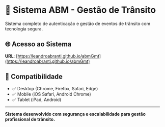 # 🚗 Sistema ABM - Gestão de Trânsito

Sistema completo de autenticação e gestão de eventos de trânsito com tecnologia segura.

## 🌐 **Acesso ao Sistema**

**URL**: [https://leandroabranti.github.io/abmGmt](https://leandroabranti.github.io/abmGmt)


## 📱 **Compatibilidade**

- ✅ Desktop (Chrome, Firefox, Safari, Edge)
- ✅ Mobile (iOS Safari, Android Chrome)
- ✅ Tablet (iPad, Android)

---

**Sistema desenvolvido com segurança e escalabilidade para gestão profissional de trânsito.**
